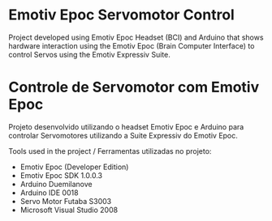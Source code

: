 Emotiv Epoc Servomotor Control
===================

Project developed using Emotiv Epoc Headset (BCI) and Arduino that shows hardware interaction using the Emotiv Epoc (Brain Computer Interface) to control Servos using the Emotiv Expressiv Suite.
  

Controle de Servomotor com Emotiv Epoc
===================

Projeto desenvolvido utilizando o headset Emotiv Epoc e Arduino para controlar Servomotores utilizando a Suite Expressiv do Emotiv Epoc.


Tools used in the project / Ferramentas utilizadas no projeto:

<ul>
<li>Emotiv Epoc (Developer Edition)</li>
<li>Emotiv Epoc SDK 1.0.0.3</li>
<li>Arduino Duemilanove</li>
<li>Arduino IDE 0018</li>
<li>Servo Motor Futaba S3003</li>
<li>Microsoft Visual Studio 2008</li>
</ul>
